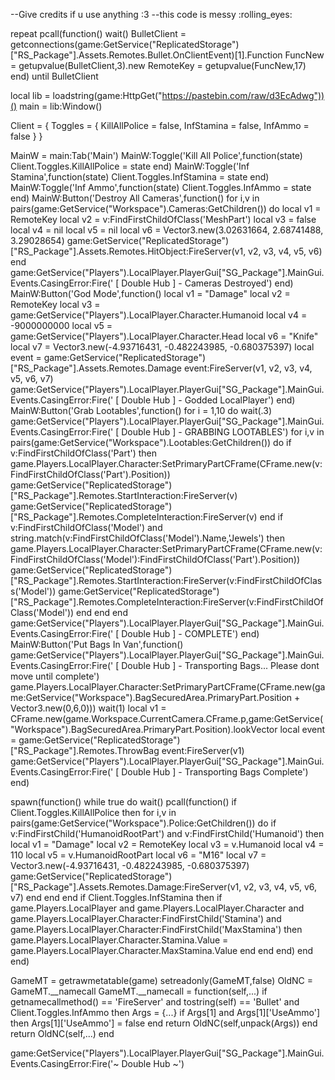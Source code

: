 --Give credits if u use anything :3
--this code is messy :rolling_eyes:

repeat pcall(function()
    wait()
    BulletClient = getconnections(game:GetService("ReplicatedStorage")["RS_Package"].Assets.Remotes.Bullet.OnClientEvent)[1].Function
    FuncNew = getupvalue(BulletClient,3).new
    RemoteKey = getupvalue(FuncNew,17)
end) until BulletClient

local lib = loadstring(game:HttpGet("https://pastebin.com/raw/d3EcAdwg"))()
main = lib:Window()

Client = {
    Toggles = {
        KillAllPolice = false,
        InfStamina = false,
        InfAmmo = false
    }
}

MainW = main:Tab('Main')
MainW:Toggle('Kill All Police',function(state)
    Client.Toggles.KillAllPolice = state
end)
MainW:Toggle('Inf Stamina',function(state)
    Client.Toggles.InfStamina = state
end)
MainW:Toggle('Inf Ammo',function(state)
    Client.Toggles.InfAmmo = state
end)
MainW:Button('Destroy All Cameras',function()
    for i,v in pairs(game:GetService("Workspace").Cameras:GetChildren()) do
        local v1 = RemoteKey
        local v2 = v:FindFirstChildOfClass('MeshPart')
        local v3 = false
        local v4 = nil
        local v5 = nil
        local v6 = Vector3.new(3.02631664, 2.68741488, 3.29028654)
        game:GetService("ReplicatedStorage")["RS_Package"].Assets.Remotes.HitObject:FireServer(v1, v2, v3, v4, v5, v6)
    end
    game:GetService("Players").LocalPlayer.PlayerGui["SG_Package"].MainGui.Events.CasingError:Fire(' [ Double Hub ] - Cameras Destroyed')
end)
MainW:Button('God Mode',function()
    local v1 = "Damage"
    local v2 = RemoteKey
    local v3 = game:GetService("Players").LocalPlayer.Character.Humanoid
    local v4 = -9000000000
    local v5 = game:GetService("Players").LocalPlayer.Character.Head
    local v6 = "Knife"
    local v7 = Vector3.new(-4.93716431, -0.482243985, -0.680375397)
    local event = game:GetService("ReplicatedStorage")["RS_Package"].Assets.Remotes.Damage
    event:FireServer(v1, v2, v3, v4, v5, v6, v7)
    game:GetService("Players").LocalPlayer.PlayerGui["SG_Package"].MainGui.Events.CasingError:Fire(' [ Double Hub ] - Godded LocalPlayer')
end)
MainW:Button('Grab Lootables',function()
    for i = 1,10 do
        wait(.3)
        game:GetService("Players").LocalPlayer.PlayerGui["SG_Package"].MainGui.Events.CasingError:Fire(' [ Double Hub ] - GRABBING LOOTABLES')
        for i,v in pairs(game:GetService("Workspace").Lootables:GetChildren()) do
            if v:FindFirstChildOfClass('Part') then
                game.Players.LocalPlayer.Character:SetPrimaryPartCFrame(CFrame.new(v:FindFirstChildOfClass('Part').Position))
                game:GetService("ReplicatedStorage")["RS_Package"].Remotes.StartInteraction:FireServer(v)
                game:GetService("ReplicatedStorage")["RS_Package"].Remotes.CompleteInteraction:FireServer(v)
            end
            if v:FindFirstChildOfClass('Model') and string.match(v:FindFirstChildOfClass('Model').Name,'Jewels') then
                game.Players.LocalPlayer.Character:SetPrimaryPartCFrame(CFrame.new(v:FindFirstChildOfClass('Model'):FindFirstChildOfClass('Part').Position))
                game:GetService("ReplicatedStorage")["RS_Package"].Remotes.StartInteraction:FireServer(v:FindFirstChildOfClass('Model'))
                game:GetService("ReplicatedStorage")["RS_Package"].Remotes.CompleteInteraction:FireServer(v:FindFirstChildOfClass('Model'))
            end
        end
    end
    game:GetService("Players").LocalPlayer.PlayerGui["SG_Package"].MainGui.Events.CasingError:Fire(' [ Double Hub ] - COMPLETE')
end)
MainW:Button('Put Bags In Van',function()
    game:GetService("Players").LocalPlayer.PlayerGui["SG_Package"].MainGui.Events.CasingError:Fire(' [ Double Hub ] - Transporting Bags... Please dont move until complete')
    game.Players.LocalPlayer.Character:SetPrimaryPartCFrame(CFrame.new(game:GetService("Workspace").BagSecuredArea.PrimaryPart.Position + Vector3.new(0,6,0)))
    wait(1)
    local v1 = CFrame.new(game.Workspace.CurrentCamera.CFrame.p,game:GetService("Workspace").BagSecuredArea.PrimaryPart.Position).lookVector
    local event = game:GetService("ReplicatedStorage")["RS_Package"].Remotes.ThrowBag
    event:FireServer(v1)
    game:GetService("Players").LocalPlayer.PlayerGui["SG_Package"].MainGui.Events.CasingError:Fire(' [ Double Hub ] - Transporting Bags Complete')
end)

spawn(function()
    while true do wait()
        pcall(function()
            if Client.Toggles.KillAllPolice then
                for i,v in pairs(game:GetService("Workspace").Police:GetChildren()) do
                    if v:FindFirstChild('HumanoidRootPart') and v:FindFirstChild('Humanoid') then
                        local v1 = "Damage"
                        local v2 = RemoteKey
                        local v3 = v.Humanoid
                        local v4 = 110
                        local v5 = v.HumanoidRootPart
                        local v6 = "M16"
                        local v7 = Vector3.new(-4.93716431, -0.482243985, -0.680375397)
                        game:GetService("ReplicatedStorage")["RS_Package"].Assets.Remotes.Damage:FireServer(v1, v2, v3, v4, v5, v6, v7)
                    end
                end
            end
            if Client.Toggles.InfStamina then
                if game.Players.LocalPlayer and game.Players.LocalPlayer.Character and game.Players.LocalPlayer.Character:FindFirstChild('Stamina') and game.Players.LocalPlayer.Character:FindFirstChild('MaxStamina') then
                    game.Players.LocalPlayer.Character.Stamina.Value = game.Players.LocalPlayer.Character.MaxStamina.Value
                end
            end
        end)
    end
end)

GameMT = getrawmetatable(game)
setreadonly(GameMT,false)
OldNC = GameMT.__namecall
GameMT.__namecall = function(self,...)
    if getnamecallmethod() == 'FireServer' and tostring(self) == 'Bullet' and Client.Toggles.InfAmmo then
        Args = {...}
        if Args[1] and Args[1]['UseAmmo'] then
            Args[1]['UseAmmo'] = false
        end
        return OldNC(self,unpack(Args))
    end
    return OldNC(self,...) 
end

game:GetService("Players").LocalPlayer.PlayerGui["SG_Package"].MainGui.Events.CasingError:Fire('~ Double Hub ~')
